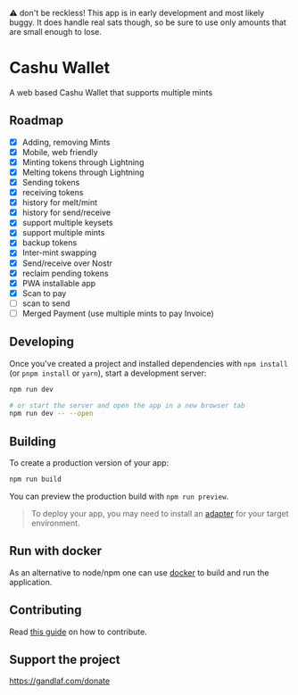 ⚠️ don't be reckless!
This app is in early development and most likely buggy. It does handle real sats though, so be sure to use only amounts that are small enough to lose.

# Cashu Wallet

A web based Cashu Wallet that supports multiple mints

## Roadmap

- [x] Adding, removing Mints
- [x] Mobile, web friendly
- [x] Minting tokens through Lightning
- [x] Melting tokens through Lightning
- [x] Sending tokens
- [x] receiving tokens
- [x] history for melt/mint
- [x] history for send/receive
- [x] support multiple keysets
- [x] support multiple mints
- [x] backup tokens
- [x] Inter-mint swapping
- [x] Send/receive over Nostr
- [x] reclaim pending tokens
- [x] PWA installable app
- [x] Scan to pay
- [ ] scan to send
- [ ] Merged Payment (use multiple mints to pay Invoice)

## Developing

Once you've created a project and installed dependencies with `npm install` (or `pnpm install` or `yarn`), start a development server:

```bash
npm run dev

# or start the server and open the app in a new browser tab
npm run dev -- --open
```

## Building

To create a production version of your app:

```bash
npm run build
```

You can preview the production build with `npm run preview`.

> To deploy your app, you may need to install an [adapter](https://kit.svelte.dev/docs/adapters) for your target environment.

## Run with docker

As an alternative to node/npm one can use [docker](docs/docker.md) to build and run the application.

## Contributing

Read [this guide](/docs/contribute.md) on how to contribute.

## Support the project

https://gandlaf.com/donate
